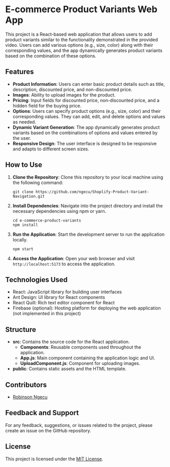 # E-commerce Product Variants Web App

This project is a React-based web application that allows users to add product variants similar to the functionality demonstrated in the provided video. Users can add various options (e.g., size, color) along with their corresponding values, and the app dynamically generates product variants based on the combination of these options.

## Features

- **Product Information**: Users can enter basic product details such as title, description, discounted price, and non-discounted price.
- **Images**: Ability to upload images for the product.
- **Pricing**: Input fields for discounted price, non-discounted price, and a hidden field for the buying price.
- **Options**: Users can specify product options (e.g., size, color) and their corresponding values. They can add, edit, and delete options and values as needed.
- **Dynamic Variant Generation**: The app dynamically generates product variants based on the combinations of options and values entered by the user.
- **Responsive Design**: The user interface is designed to be responsive and adapts to different screen sizes.

## How to Use

1. **Clone the Repository**: Clone this repository to your local machine using the following command:
   ```
   git clone https://github.com/ngecu/Shoplify-Product-Variant-Navigation.git
   ```

2. **Install Dependencies**: Navigate into the project directory and install the necessary dependencies using npm or yarn.
   ```
   cd e-commerce-product-variants
   npm install
   ```

3. **Run the Application**: Start the development server to run the application locally.
   ```
   npm start
   ```

4. **Access the Application**: Open your web browser and visit `http://localhost:5173` to access the application.

## Technologies Used

- React: JavaScript library for building user interfaces
- Ant Design: UI library for React components
- React Quill: Rich text editor component for React
- Firebase (optional): Hosting platform for deploying the web application (not implemented in this project)

## Structure

- **src**: Contains the source code for the React application.
  - **Components**: Reusable components used throughout the application.
  - **App.js**: Main component containing the application logic and UI.
  - **UploadComponent.js**: Component for uploading images.
- **public**: Contains static assets and the HTML template.

## Contributors

- [Robinson Ngecu](https://github.com/ngecu)

## Feedback and Support

For any feedback, suggestions, or issues related to the project, please create an issue on the GitHub repository.

## License

This project is licensed under the [MIT License](LICENSE).